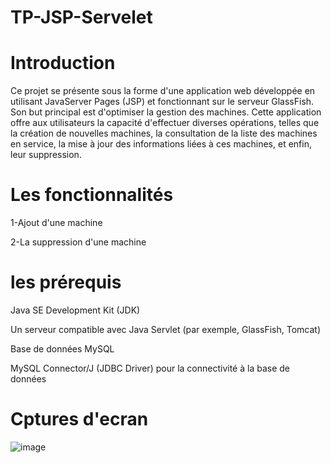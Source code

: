 # TP-JSP-Servelet
# Introduction 

Ce projet se présente sous la forme d'une application web développée en utilisant JavaServer Pages (JSP) et fonctionnant sur le serveur GlassFish. Son but principal est d'optimiser la gestion des machines. Cette application offre aux utilisateurs la capacité d'effectuer diverses opérations, telles que la création de nouvelles machines, la consultation de la liste des machines en service, la mise à jour des informations liées à ces machines, et enfin, leur suppression.

# Les fonctionnalités
1-Ajout d'une machine

2-La suppression d'une machine

# les prérequis 

Java SE Development Kit (JDK)

Un serveur compatible avec Java Servlet (par exemple, GlassFish, Tomcat)

Base de données MySQL

MySQL Connector/J (JDBC Driver) pour la connectivité à la base de données

# Cptures d'ecran 

![image](https://github.com/nainiaasmaa/TP-JSP-Servelet/assets/147659638/ed8d3a81-7e81-4939-8459-f0ad4c216727)





